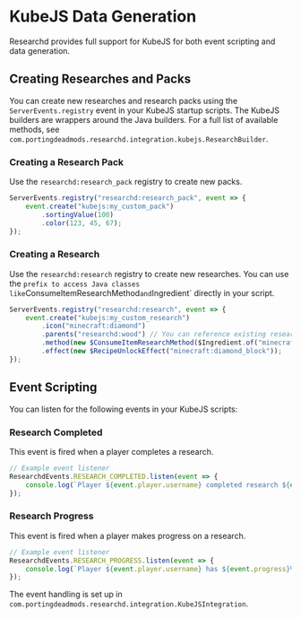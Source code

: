 # KubeJS Data Generation

Researchd provides full support for KubeJS for both event scripting and data generation.

## Creating Researches and Packs

You can create new researches and research packs using the `ServerEvents.registry` event in your KubeJS startup scripts. The KubeJS builders are wrappers around the Java builders. For a full list of available methods, see `com.portingdeadmods.researchd.integration.kubejs.ResearchBuilder`.

### Creating a Research Pack

Use the `researchd:research_pack` registry to create new packs.

```javascript
ServerEvents.registry("researchd:research_pack", event => {
    event.create("kubejs:my_custom_pack")
        .sortingValue(100)
        .color(123, 45, 67);
});
```

### Creating a Research

Use the `researchd:research` registry to create new researches. You can use the ` prefix to access Java classes like `ConsumeItemResearchMethod` and `Ingredient` directly in your script.

```javascript
ServerEvents.registry("researchd:research", event => {
    event.create("kubejs:my_custom_research")
        .icon("minecraft:diamond")
        .parents("researchd:wood") // You can reference existing researches here
        .method(new $ConsumeItemResearchMethod($Ingredient.of("minecraft:dirt"), 16))
        .effect(new $RecipeUnlockEffect("minecraft:diamond_block"));
});
```

## Event Scripting

You can listen for the following events in your KubeJS scripts:

### Research Completed

This event is fired when a player completes a research.

```javascript
// Example event listener
ResearchdEvents.RESEARCH_COMPLETED.listen(event => {
    console.log(`Player ${event.player.username} completed research ${event.research}`);
});
```

### Research Progress

This event is fired when a player makes progress on a research.

```javascript
// Example event listener
ResearchdEvents.RESEARCH_PROGRESS.listen(event => {
    console.log(`Player ${event.player.username} has ${event.progress}% progress on research ${event.research}`);
});
```

The event handling is set up in `com.portingdeadmods.researchd.integration.KubeJSIntegration`.
